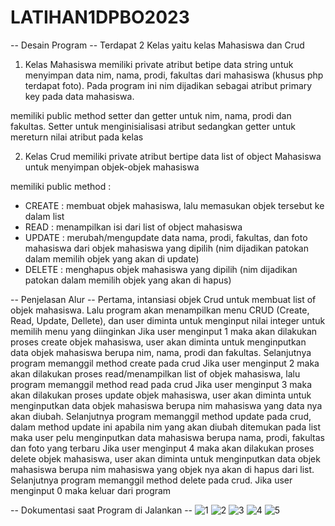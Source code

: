 # LATIHAN1DPBO2023

-- Desain Program --
Terdapat 2 Kelas yaitu kelas Mahasiswa dan Crud

1. Kelas Mahasiswa 
memiliki private atribut betipe data string untuk menyimpan data nim, nama, prodi, fakultas dari mahasiswa  (khusus php terdapat foto). Pada program ini nim dijadikan sebagai atribut primary key pada data mahasiswa.

memiliki public method setter dan getter untuk nim, nama, prodi dan fakultas. Setter untuk menginisialisasi atribut sedangkan getter untuk mereturn nilai atribut pada kelas

2. Kelas Crud
memiliki private atribut bertipe data list of object Mahasiswa untuk menyimpan objek-objek mahasiswa

memiliki public method :
- CREATE : membuat objek mahasiswa, lalu memasukan objek tersebut ke dalam list
- READ : menampilkan isi dari list of object mahasiswa
- UPDATE : merubah/mengupdate data nama, prodi, fakultas, dan foto mahasiswa dari objek mahasiswa yang dipilih (nim dijadikan patokan dalam memilih objek yang akan di update)
- DELETE : menghapus objek mahasiswa yang dipilih (nim dijadikan patokan dalam memilih objek yang akan di hapus)

-- Penjelasan Alur --
Pertama, intansiasi objek Crud untuk membuat list of objek mahasiswa.
Lalu program akan menampilkan menu CRUD (Create, Read, Update, Dellete), dan user diminta untuk menginput nilai integer untuk memilih menu yang diinginkan
Jika user menginput 1 maka akan dilakukan proses create objek mahasiswa, user akan diminta untuk menginputkan data objek mahasiswa berupa nim, nama, prodi dan fakultas. Selanjutnya program memanggil method create pada crud
Jika user menginput 2 maka akan dilakukan proses read/menampilkan list of objek mahasiswa, lalu program memanggil method read pada crud
Jika user menginput 3 maka akan dilakukan proses update objek mahasiswa, user akan diminta untuk menginputkan data objek mahasiswa berupa nim mahasiswa yang data nya akan diubah. Selanjutnya program memanggil method update pada crud, dalam method update ini apabila nim yang akan diubah ditemukan pada list maka user pelu menginputkan data mahasiswa berupa nama, prodi, fakultas dan foto yang terbaru
Jika user menginput 4 maka akan dilakukan proses delete objek mahasiswa, user akan diminta untuk menginputkan data objek mahasiswa berupa nim mahasiswa yang objek nya akan di hapus dari list. Selanjutnya program memanggil method delete pada crud.
Jika user menginput 0 maka keluar dari program

-- Dokumentasi saat Program  di Jalankan --
![1](https://user-images.githubusercontent.com/100898963/219065544-88980119-c0d8-493c-a78a-c4be902fbdc5.jpg)
![2](https://user-images.githubusercontent.com/100898963/219065557-5c449f36-7d21-46c3-944e-f4ac786ae268.jpg)
![3](https://user-images.githubusercontent.com/100898963/219065562-5ad61f1a-00bd-48b3-8062-2287fae1cfe8.jpg)
![4](https://user-images.githubusercontent.com/100898963/219065565-c84ece92-c6e3-4b7a-8823-be9257b1e9b7.jpg)
![5](https://user-images.githubusercontent.com/100898963/219065571-8c153070-37d9-4dec-b218-859fc724cfbd.jpg)

